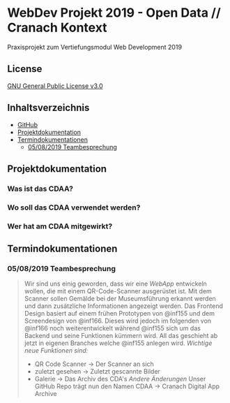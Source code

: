 # WebDev Projekt 2019 - Open Data // Cranach Kontext
Praxisprojekt zum Vertiefungsmodul Web Development 2019

## License
[GNU General Public License v3.0](https://github.com/Inf166/WDSS19-Praxisarbeit/blob/master/LICENSE)

## Inhaltsverzeichnis
* [GitHub](http://github.com)
* [Projektdokumentation]()
* [Termindokumentationen]()
  * [05/08/2019 Teambesprechung]()

## Projektdokumentation

### Was ist das CDAA?
### Wo soll das CDAA verwendet werden?
### Wer hat am CDAA mitgewirkt?

## Termindokumentationen

### 05/08/2019 Teambesprechung
> Wir sind uns einig geworden, dass wir eine _WebApp_ entwickeln wollen, die mit einem QR-Code-Scanner ausgerüstet ist.
> Mit dem Scanner sollen Gemälde bei der Museumsführung erkannt werden und dann zusätzliche Informationen angezeigt werden.
> Das Frontend Design basiert auf einem frühen Prototypen von @inf155 und dem Screendesign von @inf166.
> Dieses wird jedoch im folgenden von @inf166 noch weiterentwickelt während @inf155 sich um das Backend und seine Funktionen kümmern wird.
> All das geschieht ab jetzt in eigenen Branches welche @inf155 anlegen wird.
> _Wichtige neue Funktionen sind:_
> * QR Code Scanner -> Der Scanner an sich
> * zuletzt gesehen -> Zuletzt gescannte Bilder
> * Galerie -> Das Archiv des CDA's
> _Andere Änderungen_
> Unser GitHub Repo trägt nun den Namen CDAA -> Cranach Digital App Archive
